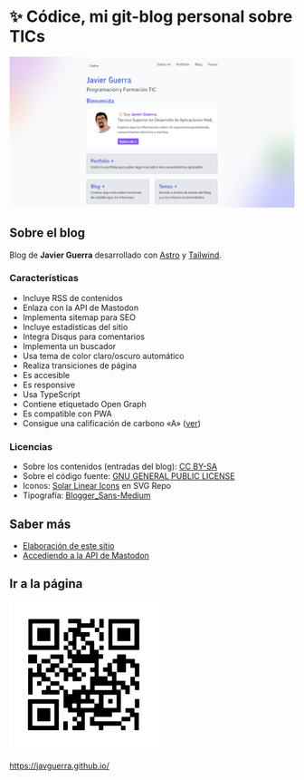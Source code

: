 # ✨ Códice, mi git-blog personal sobre TICs

[![Banner](/public/assets/img/banner.png)](https://javguerra.github.io/)

## Sobre el blog

Blog de **Javier Guerra** desarrollado con [Astro](https://astro.build/) y [Tailwind](https://tailwindcss.com/).

### Características

- Incluye RSS de contenidos
- Enlaza con la API de Mastodon
- Implementa sitemap para SEO
- Incluye estadísticas del sitio
- Integra Disqus para comentarios
- Implementa un buscador
- Usa tema de color claro/oscuro automático
- Realiza transiciones de página
- Es accesible
- Es responsive
- Usa TypeScript
- Contiene etiquetado Open Graph
- Es compatible con PWA
- Consigue una calificación de carbono «A» ([ver](https://www.websitecarbon.com/website/javguerra-github-io/))

### Licencias

- Sobre los contenidos (entradas del blog): [CC BY-SA](https://creativecommons.org/licenses/by-sa/4.0/deed.es)
- Sobre el código fuente: [GNU GENERAL PUBLIC LICENSE](LICENSE)
- Iconos: [Solar Linear Icons](https://www.svgrepo.com/collection/solar-linear-icons/) en SVG Repo
- Tipografía: [Blogger_Sans-Medium](https://www.fontsquirrel.com/fonts/blogger-sans)

## Saber más

- [Elaboración de este sitio](https://javguerra.github.io/blog/codice/)
- [Accediendo a la API de Mastodon](https://javguerra.github.io/blog/api-mastodon/)

## Ir a la página

[![Código QR](/public/assets/img/qr.svg)](https://javguerra.github.io/)  

https://javguerra.github.io/